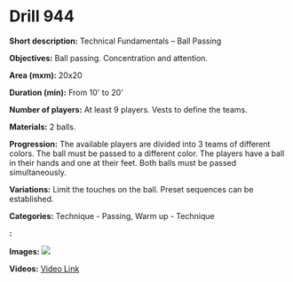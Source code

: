 # Drill 944

**Short description:**
Technical Fundamentals – Ball Passing

**Objectives:**
Ball passing. Concentration and attention.

**Area (mxm):**
20x20

**Duration (min):**
From 10' to 20'

**Number of players:**
At least 9 players. Vests to define the teams.

**Materials:**
2 balls.

**Progression:**
The available players are divided into 3 teams of different colors. The ball must be passed to a different color. The players have a ball in their hands and one at their feet. Both balls must be passed simultaneously.

**Variations:**
Limit the touches on the ball. Preset sequences can be established.

**Categories:**
Technique - Passing, Warm up - Technique

**:**


**Images:**
![](https://www.coachingfutsal.com/\images\8ef5185f9221dfc0aaad7f16a1e2408277523eeb890a09199045cf080787bd2ea1675a6e86d9554cbbecae30024836f3aca738caaa468491c113b78898f0873450af5848a2946.jpg)

**Videos:**
[Video Link](https://www.youtube.com/embed/mEwZydHr1WY)

